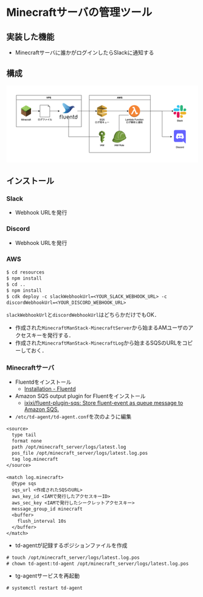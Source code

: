 # Minecraftサーバの管理ツール

## 実装した機能

* Minecraftサーバに誰かがログインしたらSlackに通知する

## 構成

![](structure.png)

## インストール

### Slack

* Webhook URLを発行

### Discord

* Webhook URLを発行

### AWS

```
$ cd resources
$ npm install
$ cd ..
$ npm install
$ cdk deploy -c slackWebhookUrl=<YOUR_SLACK_WEBHOOK_URL> -c discordWebhookUrl=<YOUR_DISCORD_WEBHOOK_URL>
```
`slackWebhookUrl`と`discordWebhookUrl`はどちらかだけでもOK．

* 作成された`MinecraftManStack-MinecraftServer`から始まるAMユーザのアクセスキーを発行する．
* 作成された`MinecraftManStack-MinecraftLog`から始まるSQSのURLをコピーしておく．

### Minecraftサーバ

* Fluentdをインストール
    * [Installation - Fluentd](https://docs.fluentd.org/installation)
* Amazon SQS output plugin for Fluentをインストール
    * [ixixi/fluent-plugin-sqs: Store fluent-event as queue message to Amazon SQS.](https://github.com/ixixi/fluent-plugin-sqs#label-Install)
* `/etc/td-agent/td-agent.conf`を次のように編集

```
<source>
  type tail
  format none
  path /opt/minecraft_server/logs/latest.log
  pos_file /opt/minecraft_server/logs/latest.log.pos
  tag log.minecraft
</source>

<match log.minecraft>
  @type sqs
  sqs_url <作成されたSQSのURL>
  aws_key_id <IAMで発行したアクセスキーID>
  aws_sec_key <IAMで発行したシークレットアクセスキー>
  message_group_id minecraft
  <buffer>
    flush_interval 10s
  </buffer>
</match>
```

* td-agentが記録するポジションファイルを作成

```
# touch /opt/minecraft_server/logs/latest.log.pos
# chown td-agent:td-agent /opt/minecraft_server/logs/latest.log.pos
```

* tg-agentサービスを再起動

```
# systemctl restart td-agent
```
